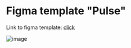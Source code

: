 # Figma template "Pulse"
Link to figma template: [click](https://www.figma.com/file/zWtpNVgBT91sEg2li9JKBd/Pulse?node-id=0%3A1)

![image](https://github.com/BLazzeD21/Figma-Pulse/assets/48865829/622c4e83-13c1-481c-87ed-87e7d0da4e02)




